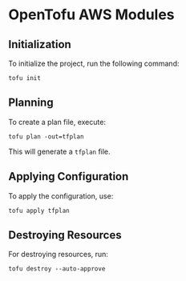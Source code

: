 # OpenTofu AWS Modules

## Initialization
To initialize the project, run the following command:

```
tofu init
```

## Planning
To create a plan file, execute:

```
tofu plan -out=tfplan
```
This will generate a `tfplan` file.

## Applying Configuration
To apply the configuration, use:

```
tofu apply tfplan
```

## Destroying Resources
For destroying resources, run:

```
tofu destroy --auto-approve
```